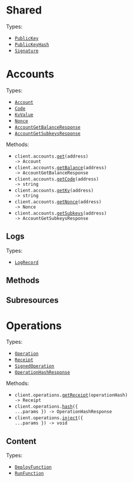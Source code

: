# Shared

Types:

- <code><a href="./src/resources/shared.ts">PublicKey</a></code>
- <code><a href="./src/resources/shared.ts">PublicKeyHash</a></code>
- <code><a href="./src/resources/shared.ts">Signature</a></code>

# Accounts

Types:

- <code><a href="./src/resources/accounts/accounts.ts">Account</a></code>
- <code><a href="./src/resources/accounts/accounts.ts">Code</a></code>
- <code><a href="./src/resources/accounts/accounts.ts">KvValue</a></code>
- <code><a href="./src/resources/accounts/accounts.ts">Nonce</a></code>
- <code><a href="./src/resources/accounts/accounts.ts">AccountGetBalanceResponse</a></code>
- <code><a href="./src/resources/accounts/accounts.ts">AccountGetSubkeysResponse</a></code>

Methods:

- <code title="get /accounts/{address}">client.accounts.<a href="./src/resources/accounts/accounts.ts">get</a>(address) -> Account</code>
- <code title="get /accounts/{address}/balance">client.accounts.<a href="./src/resources/accounts/accounts.ts">getBalance</a>(address) -> AccountGetBalanceResponse</code>
- <code title="get /accounts/{address}/code">client.accounts.<a href="./src/resources/accounts/accounts.ts">getCode</a>(address) -> string</code>
- <code title="get /accounts/{address}/kv">client.accounts.<a href="./src/resources/accounts/accounts.ts">getKv</a>(address) -> string</code>
- <code title="get /accounts/{address}/nonce">client.accounts.<a href="./src/resources/accounts/accounts.ts">getNonce</a>(address) -> Nonce</code>
- <code title="get /accounts/{address}/kv/subkeys">client.accounts.<a href="./src/resources/accounts/accounts.ts">getSubkeys</a>(address) -> AccountGetSubkeysResponse</code>

## Logs

Types:

- <code><a href="./src/resources/accounts/logs.ts">LogRecord</a></code>

## Methods

## Subresources

# Operations

Types:

- <code><a href="./src/resources/operations/operations.ts">Operation</a></code>
- <code><a href="./src/resources/operations/operations.ts">Receipt</a></code>
- <code><a href="./src/resources/operations/operations.ts">SignedOperation</a></code>
- <code><a href="./src/resources/operations/operations.ts">OperationHashResponse</a></code>

Methods:

- <code title="get /operations/{operation_hash}/receipt">client.operations.<a href="./src/resources/operations/operations.ts">getReceipt</a>(operationHash) -> Receipt</code>
- <code title="post /operations/hash">client.operations.<a href="./src/resources/operations/operations.ts">hash</a>({ ...params }) -> OperationHashResponse</code>
- <code title="post /operations">client.operations.<a href="./src/resources/operations/operations.ts">inject</a>({ ...params }) -> void</code>

## Content

Types:

- <code><a href="./src/resources/operations/content.ts">DeployFunction</a></code>
- <code><a href="./src/resources/operations/content.ts">RunFunction</a></code>
